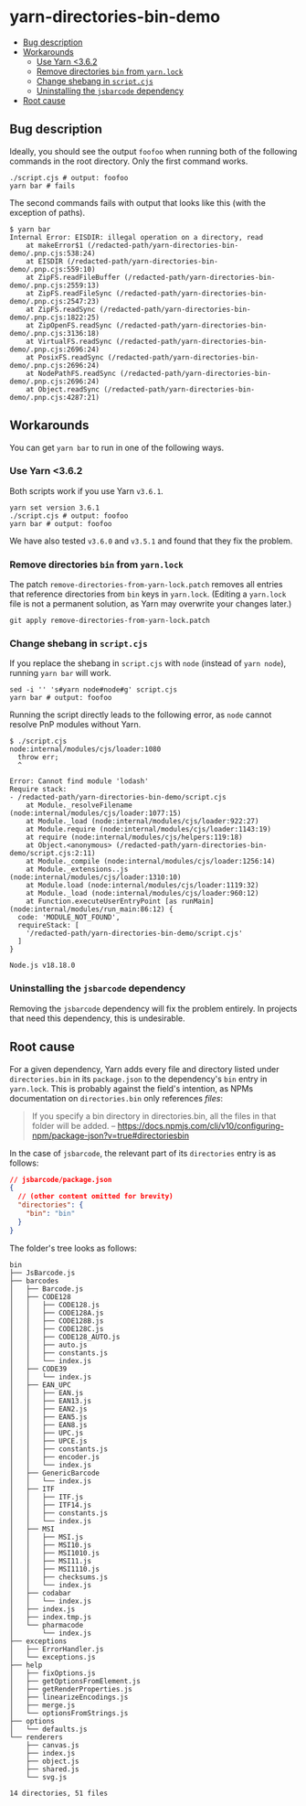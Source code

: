 # yarn-directories-bin-demo

- [Bug description](#bug-description)
- [Workarounds](#workarounds)
  - [Use Yarn \<3.6.2](#use-yarn-362)
  - [Remove directories `bin` from `yarn.lock`](#remove-directories-bin-from-yarnlock)
  - [Change shebang in `script.cjs`](#change-shebang-in-scriptcjs)
  - [Uninstalling the `jsbarcode` dependency](#uninstalling-the-jsbarcode-dependency)
- [Root cause](#root-cause)

## Bug description

Ideally, you should see the output `foofoo` when running both of the following
commands in the root directory. Only the first command works.

```shell
./script.cjs # output: foofoo
yarn bar # fails
```

The second commands fails with output that looks like this (with the exception
of paths).

```text
$ yarn bar
Internal Error: EISDIR: illegal operation on a directory, read
    at makeError$1 (/redacted-path/yarn-directories-bin-demo/.pnp.cjs:538:24)
    at EISDIR (/redacted-path/yarn-directories-bin-demo/.pnp.cjs:559:10)
    at ZipFS.readFileBuffer (/redacted-path/yarn-directories-bin-demo/.pnp.cjs:2559:13)
    at ZipFS.readFileSync (/redacted-path/yarn-directories-bin-demo/.pnp.cjs:2547:23)
    at ZipFS.readSync (/redacted-path/yarn-directories-bin-demo/.pnp.cjs:1822:25)
    at ZipOpenFS.readSync (/redacted-path/yarn-directories-bin-demo/.pnp.cjs:3136:18)
    at VirtualFS.readSync (/redacted-path/yarn-directories-bin-demo/.pnp.cjs:2696:24)
    at PosixFS.readSync (/redacted-path/yarn-directories-bin-demo/.pnp.cjs:2696:24)
    at NodePathFS.readSync (/redacted-path/yarn-directories-bin-demo/.pnp.cjs:2696:24)
    at Object.readSync (/redacted-path/yarn-directories-bin-demo/.pnp.cjs:4287:21)
```

## Workarounds

You can get `yarn bar` to run in one of the following ways.

### Use Yarn <3.6.2

Both scripts work if you use Yarn `v3.6.1`.

```shell
yarn set version 3.6.1
./script.cjs # output: foofoo
yarn bar # output: foofoo
```

We have also tested `v3.6.0` and `v3.5.1` and found that they fix the problem.

### Remove directories `bin` from `yarn.lock`

The patch `remove-directories-from-yarn-lock.patch` removes all entries that
reference directories from `bin` keys in `yarn.lock`. (Editing a `yarn.lock`
file is not a permanent solution, as Yarn may overwrite your changes later.)

```shell
git apply remove-directories-from-yarn-lock.patch
```

### Change shebang in `script.cjs`

If you replace the shebang in `script.cjs` with `node` (instead of `yarn node`),
running `yarn bar` will work.

```shell
sed -i '' 's#yarn node#node#g' script.cjs
yarn bar # output: foofoo
```

Running the script directly leads to the following error, as `node` cannot
resolve PnP modules without Yarn.

```text
$ ./script.cjs
node:internal/modules/cjs/loader:1080
  throw err;
  ^

Error: Cannot find module 'lodash'
Require stack:
- /redacted-path/yarn-directories-bin-demo/script.cjs
    at Module._resolveFilename (node:internal/modules/cjs/loader:1077:15)
    at Module._load (node:internal/modules/cjs/loader:922:27)
    at Module.require (node:internal/modules/cjs/loader:1143:19)
    at require (node:internal/modules/cjs/helpers:119:18)
    at Object.<anonymous> (/redacted-path/yarn-directories-bin-demo/script.cjs:2:11)
    at Module._compile (node:internal/modules/cjs/loader:1256:14)
    at Module._extensions..js (node:internal/modules/cjs/loader:1310:10)
    at Module.load (node:internal/modules/cjs/loader:1119:32)
    at Module._load (node:internal/modules/cjs/loader:960:12)
    at Function.executeUserEntryPoint [as runMain] (node:internal/modules/run_main:86:12) {
  code: 'MODULE_NOT_FOUND',
  requireStack: [
    '/redacted-path/yarn-directories-bin-demo/script.cjs'
  ]
}

Node.js v18.18.0
```

### Uninstalling the `jsbarcode` dependency

Removing the `jsbarcode` dependency will fix the problem entirely. In projects
that need this dependency, this is undesirable.

## Root cause

For a given dependency, Yarn adds every file and directory listed under
`directories.bin` in its `package.json` to the dependency's `bin` entry in
`yarn.lock`. This is probably against the field's intention, as NPMs
documentation on `directories.bin` only references _files_:

> If you specify a bin directory in directories.bin, all the files in that
> folder will be added. –
> https://docs.npmjs.com/cli/v10/configuring-npm/package-json?v=true#directoriesbin

In the case of `jsbarcode`, the relevant part of its `directories` entry is as
follows:

```json
// jsbarcode/package.json
{
  // (other content omitted for brevity)
  "directories": {
    "bin": "bin"
  }
}
```

The folder's tree looks as follows:

```
bin
├── JsBarcode.js
├── barcodes
│   ├── Barcode.js
│   ├── CODE128
│   │   ├── CODE128.js
│   │   ├── CODE128A.js
│   │   ├── CODE128B.js
│   │   ├── CODE128C.js
│   │   ├── CODE128_AUTO.js
│   │   ├── auto.js
│   │   ├── constants.js
│   │   └── index.js
│   ├── CODE39
│   │   └── index.js
│   ├── EAN_UPC
│   │   ├── EAN.js
│   │   ├── EAN13.js
│   │   ├── EAN2.js
│   │   ├── EAN5.js
│   │   ├── EAN8.js
│   │   ├── UPC.js
│   │   ├── UPCE.js
│   │   ├── constants.js
│   │   ├── encoder.js
│   │   └── index.js
│   ├── GenericBarcode
│   │   └── index.js
│   ├── ITF
│   │   ├── ITF.js
│   │   ├── ITF14.js
│   │   ├── constants.js
│   │   └── index.js
│   ├── MSI
│   │   ├── MSI.js
│   │   ├── MSI10.js
│   │   ├── MSI1010.js
│   │   ├── MSI11.js
│   │   ├── MSI1110.js
│   │   ├── checksums.js
│   │   └── index.js
│   ├── codabar
│   │   └── index.js
│   ├── index.js
│   ├── index.tmp.js
│   └── pharmacode
│       └── index.js
├── exceptions
│   ├── ErrorHandler.js
│   └── exceptions.js
├── help
│   ├── fixOptions.js
│   ├── getOptionsFromElement.js
│   ├── getRenderProperties.js
│   ├── linearizeEncodings.js
│   ├── merge.js
│   └── optionsFromStrings.js
├── options
│   └── defaults.js
└── renderers
    ├── canvas.js
    ├── index.js
    ├── object.js
    ├── shared.js
    └── svg.js

14 directories, 51 files
```
